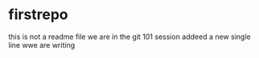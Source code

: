 # firstrepo
this is not a readme file
we are in the git 101 session
addeed a new single line 
wwe are writing 
